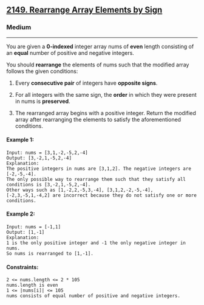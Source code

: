 [2149. Rearrange Array Elements by Sign](https://leetcode.com/problems/rearrange-array-elements-by-sign/?envType=daily-question&envId=2024-02-14)
---------------------------------------------------------------------------------------------------------------------------------------------

### Medium
---------------------------------------------------------------------------------------------------------------------------------------------

You are given a **0-indexed** integer array nums of **even** length consisting of an **equal** number of positive and negative integers.

You should **rearrange** the elements of nums such that the modified array follows the given conditions:

1. Every **consecutive pair** of integers have **opposite signs**.

2. For all integers with the same sign, the **order** in which they were present in nums is **preserved**.

3. The rearranged array begins with a positive integer.
Return the modified array after rearranging the elements to satisfy the aforementioned conditions.

#### Example 1:
```
Input: nums = [3,1,-2,-5,2,-4]
Output: [3,-2,1,-5,2,-4]
Explanation:
The positive integers in nums are [3,1,2]. The negative integers are [-2,-5,-4].
The only possible way to rearrange them such that they satisfy all conditions is [3,-2,1,-5,2,-4].
Other ways such as [1,-2,2,-5,3,-4], [3,1,2,-2,-5,-4], [-2,3,-5,1,-4,2] are incorrect because they do not satisfy one or more conditions.  
```
#### Example 2:
```
Input: nums = [-1,1]
Output: [1,-1]
Explanation:
1 is the only positive integer and -1 the only negative integer in nums.
So nums is rearranged to [1,-1].
``` 
#### Constraints:
```
2 <= nums.length <= 2 * 105
nums.length is even
1 <= |nums[i]| <= 105
nums consists of equal number of positive and negative integers.
```
